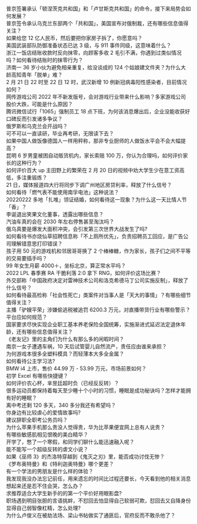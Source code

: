 普京签署承认「顿涅茨克共和国」和「卢甘斯克共和国」的命令，接下来局势会如何发展？  
普京签令承认乌克兰东部两个「共和国」，美国宣布对俄制裁，还有哪些信息值得关注？  
如果给您 12 亿人民币，然后要把你家房子拆了，你愿意吗？  
美国武装部队防御准备状态已达 3 级，与 911 事件同级，这意味着什么？  
浙江一饭店结账收款时反向抹零，向顾客多收 2 毛引不满，你遇到过类似情况吗？如何看待结账时的抹零行为？  
济南一 36 岁小伙为避免相亲重复，给没谈成的 124 个姑娘建文件夹？为什么大龄高知青年「脱单」难？  
2 月 21 日 22 时至 22 日 12 时，武汉新增 10 例新冠病毒阳性感染者，目前情况如何？  
网传游戏公司 2022 年不新发版号，会对游戏行业带来什么影响？多家游戏公司股价大跌，可能是什么原因？  
腾讯微信试行「1065」强制员工 18 点下班，为何该消息爆出后，企业没能收获好口碑反而引发诸多争议？  
俄罗斯和乌克兰会开战吗？  
可不可以一直读研，毕业再考研，无限读下去？  
如果中国人做饭像德国人一样用秤称，那非专业厨师的人做饭水平会不会大幅提高？  
昆明 6 岁男童被困自动贩货机内，家长索赔 100 万，你认为合理吗，如何评价家长的这种行为？  
如何评价百大 up 主田野上的繁荣在 2 月 20 日的视频中劝大学生少在意工资高低，多注重锻炼？  
21 日，媒体报道四大行将同步下调广州地区房贷利率，释放了什么信号？  
如何看待「燃气表不能使用南孚电池」这种说法？  
20220222 多地「扎堆」领证结婚，如何看待这一现象？为什么这一天比情人节「香」？  
李诞退出笑果文化董事，透露出哪些信息？  
汽油车真的会在 2030 年左右停售甚至淘汰吗？  
俄乌真要是爆发大面积冲突，会引发第三次世界大战发生了吗?  
如何看待书亦烧仙草招聘信息称「不上厕所优先」，负责招聘员工回应，是广告公司理解错意思打印错误？  
孩子用 50 元的游戏机和邻居哥哥换了 2 个棒棒糖，作为家长，孩子们之间不平等的交易要插手吗？  
99 年女生月薪 4000＋，坐标北京，算正常水平吗？  
2022 LPL 春季赛 RA 干脆利落 2:0 拿下 RNG，如何评价这场比赛？  
外交部称「中国政府决定对雷神技术公司和洛克希德马丁公司实施反制」，释放了什么信号？  
如何看待最高检称「社会性死亡」类案件对当事人是「天大的事情」？有哪些细节值得关注？  
主播「驴嫂平荣」涉嫌偷逃税被追罚 6200.3 万元，对直播带货行业有哪些警示？平台应如何规范？  
国家要求尽快实现企业职工基本养老保险全国统筹，实施渐进式延迟法定退休年龄，还有哪些信息值得关注？  
《老友记》里的主角们为什么有那么多的闲暇时间？  
南京一女子遭遇车祸，10 天后试管婴儿自然流产，责任应由谁来承担？  
为何游戏本很多全塑料模具？而轻薄本大多全金属？  
如何看待公主学习法?  
BMW i4 上市，售价 44.99 万 - 53.99 万元，市场前景如何？  
初学 Excel 有哪些快捷键？  
如何评价农心杯，芈昱廷超时负（已经反反转）？  
很多运动员都保持着每天至少睡十个小时的习惯，睡眠是成功秘诀吗？怎样才能拥有好的睡眠？  
离中考还剩 120 多天，340 多分我还有希望吗？  
你身边有比较虐心的爱情故事吗?  
建议辞职全职考公务员吗？  
为什么苹果手机那么贵没人觉得贵，华为比苹果便宜网上总有人说贵？  
有哪些敏感肌相见恨晚的美白精华？  
开学了，憋了一个寒假，和同学们聊什么能迅速融入呢？  
能不能写一个超级反转的虐文小说？  
如果《巫师 3》的杰洛特穿越到《鬼灭之刃》里，能否成功讨伐无惨？  
《罗布奥特曼》和《特利迦奥特曼》哪个更差？  
有一个学法的男朋友是什么样的体验？  
我发现我没办法忘记前任，用来遗忘的时间比过程还要长，今天看到他的相关消息想起来还是忍不住会哭，怎么办？  
求推荐适合大学生新手的的第一个平价好用眼影盘?  
职场遇到明目张胆的言语挑衅，不怼回去怕显得自己软弱可欺，怼回去又自降身份显得自己弱智像杠精，怎么处理?  
为什么卢俊义在被劫法场、梁山书帖做实了通匪后，官府反而不敢杀他了？  
